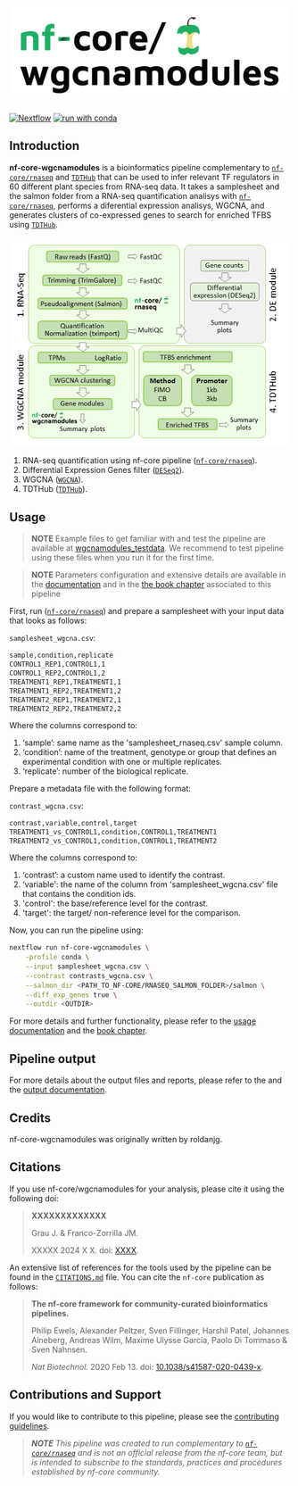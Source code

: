 <h1>
  <picture>
    <source media="(prefers-color-scheme: dark)" srcset="docs/images/nf-core-wgcnamodules_logo_dark.png">
    <img alt="nf-core/wgcnamodules" src="docs/images/nf-core-wgcnamodules_logo_light.png">
  </picture>
</h1>

<!-- [![GitHub Actions CI Status](https://github.com/nf-core/wgcnamodules/actions/workflows/ci.yml/badge.svg)](https://github.com/nf-core/wgcnamodules/actions/workflows/ci.yml) -->
<!-- [![GitHub Actions Linting Status](https://github.com/nf-core/wgcnamodules/actions/workflows/linting.yml/badge.svg)](https://github.com/nf-core/wgcnamodules/actions/workflows/linting.yml)[![AWS CI](https://img.shields.io/badge/CI%20tests-full%20size-FF9900?labelColor=000000&logo=Amazon%20AWS)](https://nf-co.re/wgcnamodules/results)[![Cite with Zenodo](http://img.shields.io/badge/DOI-10.5281/zenodo.XXXXXXX-1073c8?labelColor=000000)](https://doi.org/10.5281/zenodo.XXXXXXX) -->
<!-- [![nf-test](https://img.shields.io/badge/unit_tests-nf--test-337ab7.svg)](https://www.nf-test.com) -->

[![Nextflow](https://img.shields.io/badge/nextflow%20DSL2-%E2%89%A523.04.0-23aa62.svg)](https://www.nextflow.io/)
[![run with conda](https://img.shields.io/badge/run%20with-conda-3EB049?labelColor=000000&logo=anaconda)](https://docs.conda.io/en/latest/)

<!-- [![run with docker](https://img.shields.io/badge/run%20with-docker-0db7ed?labelColor=000000&logo=docker)](https://www.docker.com/)
[![run with singularity](https://img.shields.io/badge/run%20with-singularity-1d355c.svg?labelColor=000000)](https://sylabs.io/docs/)
[![Launch on Seqera Platform](https://img.shields.io/badge/Launch%20%F0%9F%9A%80-Seqera%20Platform-%234256e7)](https://tower.nf/launch?pipeline=https://github.com/nf-core/wgcnamodules)

[![Get help on Slack](http://img.shields.io/badge/slack-nf--core%20%23wgcnamodules-4A154B?labelColor=000000&logo=slack)](https://nfcore.slack.com/channels/wgcnamodules)[![Follow on Twitter](http://img.shields.io/badge/twitter-%40nf__core-1DA1F2?labelColor=000000&logo=twitter)](https://twitter.com/nf_core)[![Follow on Mastodon](https://img.shields.io/badge/mastodon-nf__core-6364ff?labelColor=FFFFFF&logo=mastodon)](https://mstdn.science/@nf_core)[![Watch on YouTube](http://img.shields.io/badge/youtube-nf--core-FF0000?labelColor=000000&logo=youtube)](https://www.youtube.com/c/nf-core) -->

## Introduction

**nf-core-wgcnamodules** is a bioinformatics pipeline complementary to [`nf-core/rnaseq`](https://github.com/nf-core/rnaseq) and [`TDTHub`](http://acrab.cnb.csic.es/TDTHub/) that can be used to infer relevant TF regulators in 60 different plant species from RNA-seq data. It takes a samplesheet and the salmon folder from a RNA-seq quantification analisys with [`nf-core/rnaseq`](https://github.com/nf-core/rnaseq), performs a diferential expression analisys, WGCNA, and generates clusters of co-expressed genes to search for enriched TFBS using [`TDTHub`](http://acrab.cnb.csic.es/TDTHub/).

<p align="center">
  <img src="docs/images/infograph.png">
</p>

1. RNA-seq quantification using nf-core pipeline ([`nf-core/rnaseq`](https://github.com/nf-core/rnaseq)).
2. Differential Expression Genes filter ([`DESeq2`](https://bioconductor.org/packages/release/bioc/html/DESeq2.html)).
3. WGCNA ([`WGCNA`](https://cran.r-project.org/web/packages/WGCNA/index.html)).
4. TDTHub ([`TDTHub`](http://acrab.cnb.csic.es/TDTHub/)).

## Usage

<!-- >TODO  **NOTE**
> If you are new to Nextflow and nf-core, please refer the methods in [the book chapter](https://nf-co.re/docs/usage/installation). Otherwhise  refer to [this page](https://nf-co.re/docs/usage/installation) on how to set-up Nextflow. Make sure to [test your setup](https://nf-co.re/docs/usage/introduction#how-to-run-a-pipeline) with `-profile test` before running the workflow on actual data. -->

> **NOTE**
> Example files to get familiar with and test the pipeline are available at [wgcnamodules_testdata](https://github.com/roldanjg/wgcnamodules_testdata). We recommend to test pipeline using these files when you run it for the first time.

> **NOTE**
> Parameters configuration and extensive details are available in the [documentation](docs/README.md) and in the [the book chapter](https://nf-co.re/docs/usage/installation) associated to this pipeline

First, run ([`nf-core/rnaseq`](https://github.com/nf-core/rnaseq)) and prepare a samplesheet with your input data that looks as follows:

`samplesheet_wgcna.csv`:

```csv
sample,condition,replicate
CONTROL1_REP1,CONTROL1,1
CONTROL1_REP2,CONTROL1,2
TREATMENT1_REP1,TREATMENT1,1
TREATMENT1_REP2,TREATMENT1,2
TREATMENT2_REP1,TREATMENT2,1
TREATMENT2_REP2,TREATMENT2,2
```

Where the columns correspond to:

1. ‘sample’: same name as the 'samplesheet_rnaseq.csv' sample column.
2. ‘condition’: name of the treatment, genotype or group that defines an experimental condition with one or multiple replicates.
3. ‘replicate’: number of the biological replicate.

Prepare a metadata file with the following format:

`contrast_wgcna.csv`:

```csv
contrast,variable,control,target
TREATMENT1_vs_CONTROL1,condition,CONTROL1,TREATMENT1
TREATMENT2_vs_CONTROL1,condition,CONTROL1,TREATMENT2
```

Where the columns correspond to:

1. ‘contrast’: a custom name used to identify the contrast.
2. ‘variable': the name of the column from 'samplesheet_wgcna.csv' file that contains the condition ids.
3. 'control': the base/reference level for the contrast.
4. 'target': the target/ non-reference level for the comparison.

<!-- TODO nf-core: Describe the minimum required steps to execute the pipeline, e.g. how to prepare samplesheets.
     Explain what rows and columns represent. For instance (please edit as appropriate):

First, prepare a samplesheet with your input data that looks as follows:

`samplesheet.csv`:

```csv
sample,fastq_1,fastq_2
CONTROL_REP1,AEG588A1_S1_L002_R1_001.fastq.gz,AEG588A1_S1_L002_R2_001.fastq.gz
```

Each row represents a fastq file (single-end) or a pair of fastq files (paired end).

-->

Now, you can run the pipeline using:

```bash
nextflow run nf-core-wgcnamodules \
    -profile conda \
    --input samplesheet_wgcna.csv \
    --contrast contrasts_wgcna.csv \
    --salmon_dir <PATH_TO_NF-CORE/RNASEQ_SALMON_FOLDER>/salmon \
    --diff_exp_genes true \
    --outdir <OUTDIR>
```

For more details and further functionality, please refer to the [usage documentation](docs/usage.md) and the [book chapter](docs/output.md).

## Pipeline output

For more details about the output files and reports, please refer to the
and the [output documentation](docs/output.md).

## Credits

nf-core-wgcnamodules was originally written by roldanjg.

## Citations

<!-- TODO nf-core: Add citation for pipeline after first release. Uncomment lines below and update Zenodo doi and badge at the top of this file. -->
<!-- If you use nf-core/wgcnamodules for your analysis, please cite it using the following doi: [10.5281/zenodo.XXXXXX](https://doi.org/10.5281/zenodo.XXXXXX) -->

<!-- TODO nf-core: Add bibliography of tools and data used in your pipeline -->

If you use nf-core/wgcnamodules for your analysis, please cite it using the following doi:

> **XXXXXXXXXXXXX**
>
> Grau J. & Franco-Zorrilla JM.
>
> XXXXX 2024 X X. doi: [XXXX](XXXXXX).

An extensive list of references for the tools used by the pipeline can be found in the [`CITATIONS.md`](CITATIONS.md) file.
You can cite the `nf-core` publication as follows:

> **The nf-core framework for community-curated bioinformatics pipelines.**
>
> Philip Ewels, Alexander Peltzer, Sven Fillinger, Harshil Patel, Johannes Alneberg, Andreas Wilm, Maxime Ulysse Garcia, Paolo Di Tommaso & Sven Nahnsen.
>
> _Nat Biotechnol._ 2020 Feb 13. doi: [10.1038/s41587-020-0439-x](https://dx.doi.org/10.1038/s41587-020-0439-x).

## Contributions and Support

If you would like to contribute to this pipeline, please see the [contributing guidelines](.github/CONTRIBUTING.md).

> _**NOTE** This pipeline was created to run complementary to [`nf-core/rnaseq`](https://github.com/nf-core/rnaseq) and is not an official release from the nf-core team, but is intended to subscribe to the standards, practices and procedures established by nf-core community._

<!-- For further information or help, don't hesitate to get in touch on the [Slack `#wgcnamodules` channel](https://nfcore.slack.com/channels/wgcnamodules) (you can join with [this invite](https://nf-co.re/join/slack)). -->
